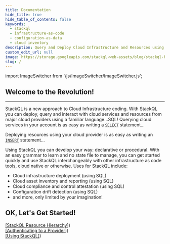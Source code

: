 ```yaml
---
title: Documentation
hide_title: true
hide_table_of_contents: false
keywords:
  - stackql
  - infrastructure-as-code
  - configuration-as-data
  - cloud inventory
description: Query and Deploy Cloud Infrastructure and Resources using SQL
custom_edit_url: null
image: https://storage.googleapis.com/stackql-web-assets/blog/stackql-blog-post-featured-image.png
slug: /
---
```


import ImageSwitcher from '/js/ImageSwitcher/ImageSwitcher.js';

<ImageSwitcher 
lightImageSrc="/img/stackql-banner.png"
darkImageSrc="/img/stackql-banner-darkbg.png"
alttext="StackQL"/>

## Welcome to the Revolution!

---

StackQL is a new approach to Cloud Infrastructure coding. With StackQL you can deploy, query and interact with cloud services and resources from major cloud providers using a familiar language...SQL! Querying cloud services in your account is as easy as writing a [`SELECT`](/docs/language-spec/select) statement...

<ImageSwitcher 
lightImageSrc="/img/infraql-select.png"
darkImageSrc="/img/infraql-select-darkbg.png"
alttext="StackQL Shell"/>

Deploying resources using your cloud provider is as easy as writing an [`INSERT`](/docs/language-spec/insert) statement...

Using StackQL you can develop your way: declarative or procedural. With an easy grammar to learn and no state file to manage, you can get started quickly and use StackQL interchangeably with other infrastructure as code tools, cloud native or otherwise. Uses for StackQL include:

- Cloud infrastructure deployment (using SQL)
- Cloud asset inventory and reporting (using SQL)
- Cloud compliance and control attestation (using SQL)
- Configuration drift detection (using SQL)
- and more, only limited by your imagination!

## OK, Let's Get Started!

[[StackQL Resource Hierarchy]](/docs/getting-started/resource-hierarchy))  
[[Authenticating to a Provider]](/docs/getting-started/authenticating))  
[[Using StackQL]](/docs/getting-started/using-stackql))
